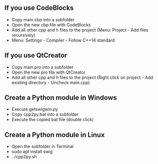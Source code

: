 ## If you use CodeBlocks

- Copy main.cbp into a subfolder
- Open the new cbp file with CodeBlocks
- Add all other cpp and h files to the project
  (Menu: Project - Add files recursively)
- Menu: Settings - Compiler - Follow C++14 standard

## If you use QtCreator

- Copy main.pro into a subfolder
- Open the new pro file with QtCreator
- Add all other cpp and h files to the project
  (Right click on project - Add existing directory - Uncheck main.cpp)

## Create a Python module in Windows

- Execute getswigwin.py
- Copy cpp2py.bat into a subfolder
- Execute the copied bat file (double click)

## Create a Python module in Linux

- Open the subfolder in Terminal
- sudo apt install swig
- ../cpp2py.sh

